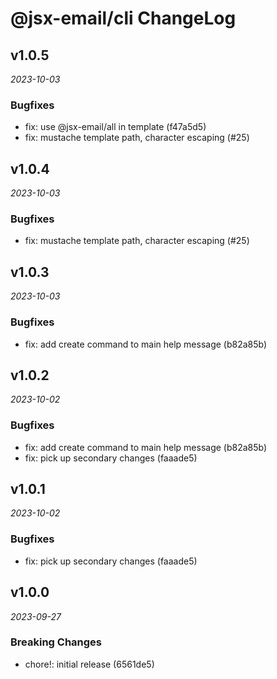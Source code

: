 # @jsx-email/cli ChangeLog

## v1.0.5

_2023-10-03_

### Bugfixes

- fix: use @jsx-email/all in template (f47a5d5)
- fix: mustache template path, character escaping (#25)

## v1.0.4

_2023-10-03_

### Bugfixes

- fix: mustache template path, character escaping (#25)

## v1.0.3

_2023-10-03_

### Bugfixes

- fix: add create command to main help message (b82a85b)

## v1.0.2

_2023-10-02_

### Bugfixes

- fix: add create command to main help message (b82a85b)
- fix: pick up secondary changes (faaade5)

## v1.0.1

_2023-10-02_

### Bugfixes

- fix: pick up secondary changes (faaade5)

## v1.0.0

_2023-09-27_

### Breaking Changes

- chore!: initial release (6561de5)